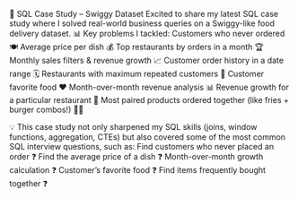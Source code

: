 🚀 SQL Case Study – Swiggy Dataset
Excited to share my latest SQL case study where I solved real-world business queries on a Swiggy-like food delivery dataset.
📊 Key problems I tackled:
Customers who never ordered 🍽️
Average price per dish 💰
Top restaurants by orders in a month 🏆
Monthly sales filters & revenue growth 📈
Customer order history in a date range 🗓️
Restaurants with maximum repeated customers 🔄
Customer favorite food ❤️
Month-over-month revenue analysis 📊
Revenue growth for a particular restaurant 🍴
Most paired products ordered together (like fries + burger combos!) 🥤🍔

💡 This case study not only sharpened my SQL skills (joins, window functions, aggregation, CTEs) but also covered some of the most common SQL interview questions, such as:
Find customers who never placed an order ❓
Find the average price of a dish ❓
Month-over-month growth calculation ❓
Customer’s favorite food ❓
Find items frequently bought together ❓
